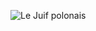 ![Le Juif polonais](https://upload.wikimedia.org/wikipedia/commons/thumb/e/e1/Italian_States-Venice_%281779-89%29_50_Zecchini.jpg/500px-Italian_States-Venice_%281779-89%29_50_Zecchini.jpg)